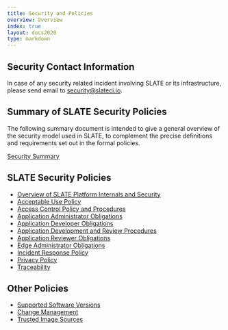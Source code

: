 ```yaml
---
title: Security and Policies
overview: Overview 
index: true
layout: docs2020 
type: markdown
---
```


## Security Contact Information

In case of any security related incident involving SLATE or its infrastructure, please send email to <a href="mailto:security@slateci.io">security@slateci.io</a>.

## Summary of SLATE Security Policies

The following summary document is intended to give a general overview of the security model used in SLATE, to complement the precise definitions and requirements set out in the formal policies. 

[Security Summary](/policy_docs/SLATE_Security_Summary.pdf)<br>

## SLATE Security Policies

* [Overview of SLATE Platform Internals and Security](/docs/security-and-policies/overview-of-slate-platform-internals-and-security.html)<br>
* [Acceptable Use Policy](/policy_docs/SLATE_Acceptable_Use_Policy.pdf)<br>
* [Access Control Policy and Procedures](/policy_docs/SLATE_Access_Control_Policy_and_Procedures.pdf)<br>
* [Application Administrator Obligations](/policy_docs/SLATE_Application_Administrator_Obligations.pdf)<br>
* [Application Developer Obligations](/policy_docs/SLATE_Application_Developer_Obligations.pdf)<br>
* [Application Development and Review Procedures](/policy_docs/SLATE_Application_Development_and_Review_Procedures.pdf)<br>
* [Application Reviewer Obligations](/policy_docs/SLATE_Application_Reviewer_Obligations.pdf)<br>
* [Edge Administrator Obligations](/policy_docs/SLATE_Edge_Administrator_Obligations.pdf)<br>
* [Incident Response Policy](/policy_docs/SLATE_Incident_Response_Policy.pdf)<br>
* [Privacy Policy](/policy_docs/SLATE_Privacy_Policy.pdf)<br>
* [Traceability](/policy_docs/SLATE_Traceability.pdf)<br>

## Other Policies

* [Supported Software Versions](/docs/security-and-policies/supported-versions.html)<br>
* [Change Management](/policy_docs/SLATE_Change_Management_Policy.pdf)<br>
* [Trusted Image Sources](/policy_docs/SLATE_Trusted_Image_Sources.pdf)<br>


